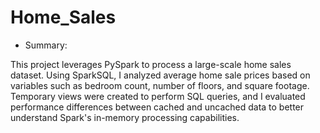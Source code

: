 # Home_Sales

- Summary:

This project leverages PySpark to process a large-scale home sales dataset. Using SparkSQL, I analyzed average home sale prices based on variables such as bedroom count, number of floors, and square footage. Temporary views were created to perform SQL queries, and I evaluated performance differences between cached and uncached data to better understand Spark's in-memory processing capabilities.
